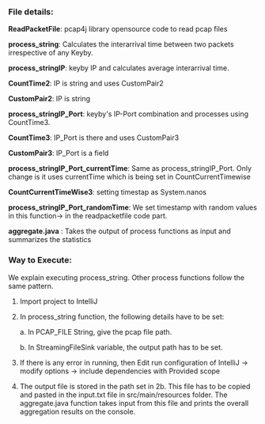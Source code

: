 ### File details: 
**ReadPacketFile**: pcap4j library opensource code to read pcap files


**process_string**: Calculates the interarrival time between two packets irrespective of any Keyby.

**process_stringIP**: keyby IP and calculates average interarrival time. 

**CountTime2**: IP is string and uses CustomPair2

**CustomPair2**: IP is string

**process_stringIP_Port**: keyby's IP-Port combination and processes using CountTime3.

**CountTime3**: IP_Port is there and uses CustomPair3

**CustomPair3**: IP_Port is a field

**process_stringIP_Port_currentTime**: Same as process_stringIP_Port. Only change is it uses currentTime which is being set in CountCurrentTimewise

**CountCurrentTimeWise3**: setting timestap as System.nanos

**process_stringIP_Port_randomTime**: We set timestamp with random values in this function-> in the readpacketfile code part.

**aggregate.java** : Takes the output of process functions as input and summarizes the statistics


### Way to Execute: 
We explain executing process_string. Other process functions follow the same pattern.
1. Import project to IntelliJ
2. In process_string function, the following details have to be set:

	a. In PCAP_FILE String, give the pcap file path.
	
	b. In StreamingFileSink variable, the output path has to be set.
	
3. If there is any error in running, then Edit run configuration of IntelliJ -> modify options -> include dependencies with Provided scope
4. The output file is stored in the path set in 2b. This file has to be copied and pasted in the input.txt file in src/main/resources folder. The aggregate.java function takes input from this file and prints the overall aggregation results on the console.

